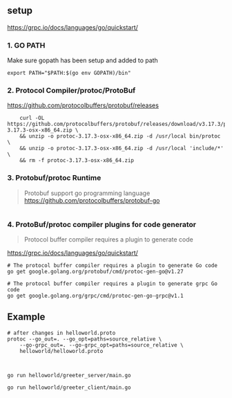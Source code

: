 ## setup

https://grpc.io/docs/languages/go/quickstart/

### 1. GO PATH

Make sure gopath has been setup and added to path

```
export PATH="$PATH:$(go env GOPATH)/bin"
```


### 2. Protocol Compiler/protoc/ProtoBuf

https://github.com/protocolbuffers/protobuf/releases

```
	curl -OL https://github.com/protocolbuffers/protobuf/releases/download/v3.17.3/protoc-3.17.3-osx-x86_64.zip \
	&& unzip -o protoc-3.17.3-osx-x86_64.zip -d /usr/local bin/protoc \
	&& unzip -o protoc-3.17.3-osx-x86_64.zip -d /usr/local 'include/*' \
	&& rm -f protoc-3.17.3-osx-x86_64.zip
```

### 3. Protobuf/protoc Runtime 

> Protobuf support go programming language https://github.com/protocolbuffers/protobuf-go

```

```

### 4. ProtoBuf/protoc compiler plugins for code generator

> Protocol buffer compiler requires a plugin to generate code
 
https://grpc.io/docs/languages/go/quickstart/

```
# The protocol buffer compiler requires a plugin to generate Go code
go get google.golang.org/protobuf/cmd/protoc-gen-go@v1.27

# The protocol buffer compiler requires a plugin to generate grpc Go code
go get google.golang.org/grpc/cmd/protoc-gen-go-grpc@v1.1
```


## Example

```
# after changes in helloworld.proto
protoc --go_out=. --go_opt=paths=source_relative \
    --go-grpc_out=. --go-grpc_opt=paths=source_relative \
    helloworld/helloworld.proto



go run helloworld/greeter_server/main.go

go run helloworld/greeter_client/main.go
```